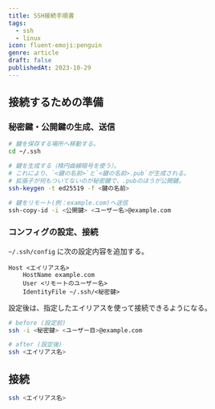 ```yaml
---
title: SSH接続手順書
tags:
  - ssh
  - linux
icon: fluent-emoji:penguin
genre: article
draft: false
publishedAt: 2023-10-29
---
```


## 接続するための準備

### 秘密鍵・公開鍵の生成、送信

```bash
# 鍵を保存する場所へ移動する。
cd ~/.ssh

# 鍵を生成する（楕円曲線暗号を使う）。
# これにより、`<鍵の名前>`と`<鍵の名前>.pub`が生成される。
# 拡張子が何もついてないのが秘密鍵で、.pubのほうが公開鍵。
ssh-keygen -t ed25519 -f <鍵の名前>

# 鍵をリモート(例：example.com)へ送信
ssh-copy-id -i <公開鍵> <ユーザー名>@example.com
```

### コンフィグの設定、接続

`~/.ssh/config` に次の設定内容を追加する。

```config:~/.ssh/config
Host <エイリアス名>
    HostName example.com
    User <リモートのユーザー名>
    IdentityFile ~/.ssh/<秘密鍵>
```

設定後は、指定したエイリアスを使って接続できるようになる。

```bash
# before (設定前)
ssh -i <秘密鍵> <ユーザー目>@example.com

# after (設定後)
ssh <エイリアス名>
```

## 接続

```bash
ssh <エイリアス名>
```
